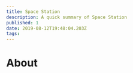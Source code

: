 ```yaml
---
title: Space Station
description: A quick summary of Space Station
published: 1
date: 2019-08-12T19:48:04.203Z
tags: 
---
```


# About